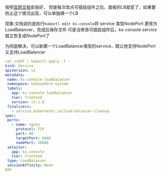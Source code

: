 按照[官网文档](https://kubesphere.io/zh/docs/installing-on-kubernetes/hosted-kubernetes/install-kubesphere-on-eks/)安装好，
但是每次改点可插拔组件之后，面板的LB就变了，如果要防止这个情况出现，可以单独建一个LB

现象:文档说的是执行`kubectl edit ks-console`将 service 类型NodePort 更改为LoadBalancer，完成后保存文件
可是当修改可插拔组件后，ks-console service就又恢复成NodePort了

为彻底解决，可以新建一个LoadBalancer类型的service，既让他支持NodePort又支持LoadBalancer

```yaml
cat <<EOF | kubectl apply -f -
kind: Service
apiVersion: v1
metadata:
 name: ks-console-loadbalancer
 namespace: kubesphere-system
 labels:
   app: ks-console-loadbalancer
   tier: frontend
   version: v3.1.0
 finalizers:
   - service.kubernetes.io/load-balancer-cleanup
spec:
 ports:
   - name: nginx
     protocol: TCP
     port: 80
     targetPort: 8000
     nodePort: 30888
 selector:
   app: ks-console
   tier: frontend
 type: LoadBalancer
 sessionAffinity: None
EOF
```

